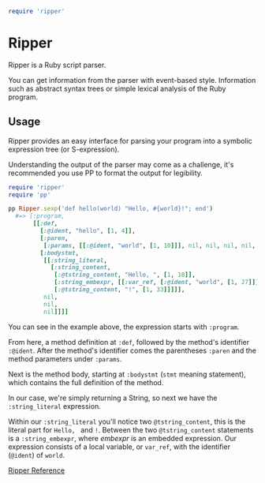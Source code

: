 
```ruby
require 'ripper'
```

# Ripper

Ripper is a Ruby script parser.

You can get information from the parser with event-based style.
Information such as abstract syntax trees or simple lexical analysis of
the Ruby program.

## Usage

Ripper provides an easy interface for parsing your program into a
symbolic expression tree (or S-expression).

Understanding the output of the parser may come as a challenge, it's
recommended you use PP to format the output for legibility.


```ruby
require 'ripper'
require 'pp'

pp Ripper.sexp('def hello(world) "Hello, #{world}!"; end')
  #=> [:program,
       [[:def,
         [:@ident, "hello", [1, 4]],
         [:paren,
          [:params, [[:@ident, "world", [1, 10]]], nil, nil, nil, nil, nil, nil]],
         [:bodystmt,
          [[:string_literal,
            [:string_content,
             [:@tstring_content, "Hello, ", [1, 18]],
             [:string_embexpr, [[:var_ref, [:@ident, "world", [1, 27]]]]],
             [:@tstring_content, "!", [1, 33]]]]],
          nil,
          nil,
          nil]]]]
```

You can see in the example above, the expression starts with `:program`.

From here, a method definition at `:def`, followed by the method's
identifier `:@ident`. After the method's identifier comes the
parentheses `:paren` and the method parameters under `:params`.

Next is the method body, starting at `:bodystmt` (`stmt` meaning
statement), which contains the full definition of the method.

In our case, we're simply returning a String, so next we have the
`:string_literal` expression.

Within our `:string_literal` you'll notice two `@tstring_content`, this
is the literal part for `Hello, ` and `!`. Between the two
`@tstring_content` statements is a `:string_embexpr`, where *embexpr* is
an embedded expression. Our expression consists of a local variable, or
`var_ref`, with the identifier (`@ident`) of `world`.

[Ripper
Reference](https://ruby-doc.org/stdlib-2.5.0/libdoc/ripper/rdoc/Ripper.html)

